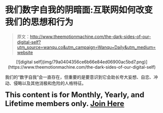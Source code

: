 # 我们数字自我的阴暗面:互联网如何改变我们的思想和行为

> 原文：<http://www.theemotionmachine.com/the-dark-sides-of-our-digital-self?utm_source=wanqu.co&utm_campaign=Wanqu+Daily&utm_medium=website>

<center>[![digital self](img/79a0404356ce6b66e84ed06900ac5bd7.png)](https://www.theemotionmachine.com/the-dark-sides-of-our-digital-self)</center>

我们的“数字自我”会一直存在，但重要的是要意识到它会助长夸大妄想、自恋、冲动、侵略以及其他消极和危险的人格特征。

**<font size="5">This content is for **Monthly, Yearly, and Lifetime** members only.
[Join Here](https://www.theemotionmachine.com/wp-login.php?action=register)</font>**